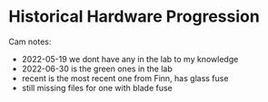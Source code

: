 # Historical Hardware Progression

Cam notes:

- 2022-05-19 we dont have any in the lab to my knowledge
- 2022-06-30 is the green ones in the lab
- recent is the most recent one from Finn, has glass fuse
- still missing files for one with blade fuse
